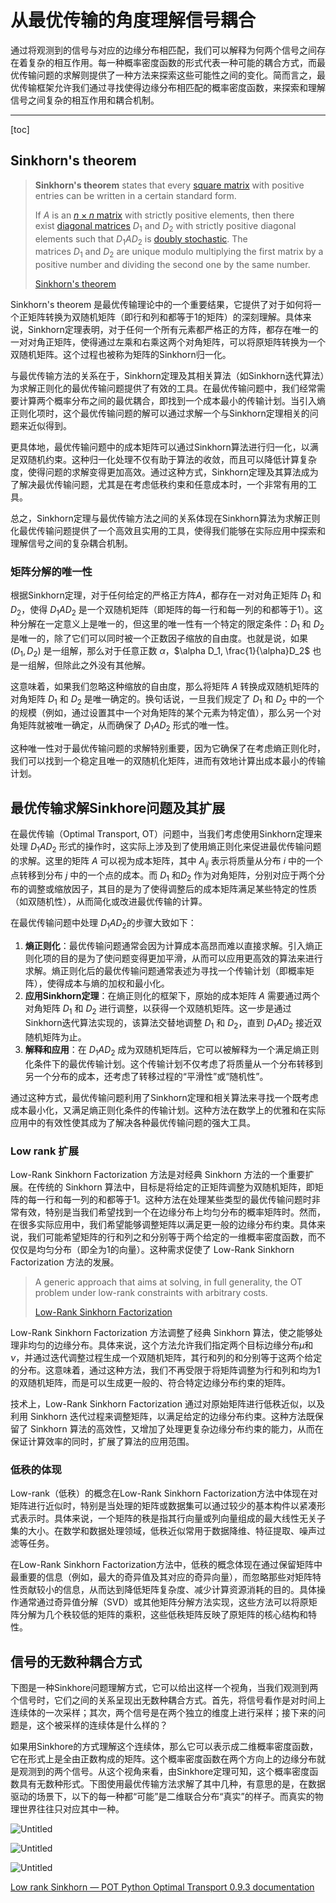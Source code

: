 # 从最优传输的角度理解信号耦合

通过将观测到的信号与对应的边缘分布相匹配，我们可以解释为何两个信号之间存在着复杂的相互作用。每一种概率密度函数的形式代表一种可能的耦合方式，而最优传输问题的求解则提供了一种方法来探索这些可能性之间的变化。简而言之，最优传输框架允许我们通过寻找使得边缘分布相匹配的概率密度函数，来探索和理解信号之间复杂的相互作用和耦合机制。

---
[toc]

## Sinkhorn's theorem

> **Sinkhorn's theorem** states that every [square matrix](https://en.wikipedia.org/wiki/Square_matrix) with positive entries can be written in a certain standard form.
>
> If $A$ is an [$n \times n$ matrix](https://en.wikipedia.org/wiki/Matrix_(mathematics)#Square_matrices) with strictly positive elements, then there exist [diagonal matrices](https://en.wikipedia.org/wiki/Diagonal_matrix) $D_1$ and $D_2$ with strictly positive diagonal elements such that $D_1AD_2$ is [doubly stochastic](https://en.wikipedia.org/wiki/Doubly_stochastic_matrix). The matrices $D_1$ and $D_2$ are unique modulo multiplying the first matrix by a positive number and dividing the second one by the same number.
>
> [Sinkhorn's theorem](https://en.wikipedia.org/wiki/Sinkhorn's_theorem)
>

Sinkhorn's theorem 是最优传输理论中的一个重要结果，它提供了对于如何将一个正矩阵转换为双随机矩阵（即行和列和都等于1的矩阵）的深刻理解。具体来说，Sinkhorn定理表明，对于任何一个所有元素都严格正的方阵，都存在唯一的一对对角正矩阵，使得通过左乘和右乘这两个对角矩阵，可以将原矩阵转换为一个双随机矩阵。这个过程也被称为矩阵的Sinkhorn归一化。

与最优传输方法的关系在于，Sinkhorn定理及其相关算法（如Sinkhorn迭代算法）为求解正则化的最优传输问题提供了有效的工具。在最优传输问题中，我们经常需要计算两个概率分布之间的最优耦合，即找到一个成本最小的传输计划。当引入熵正则化项时，这个最优传输问题的解可以通过求解一个与Sinkhorn定理相关的问题来近似得到。

更具体地，最优传输问题中的成本矩阵可以通过Sinkhorn算法进行归一化，以满足双随机约束。这种归一化处理不仅有助于算法的收敛，而且可以降低计算复杂度，使得问题的求解变得更加高效。通过这种方式，Sinkhorn定理及其算法成为了解决最优传输问题，尤其是在考虑低秩约束和任意成本时，一个非常有用的工具。

总之，Sinkhorn定理与最优传输方法之间的关系体现在Sinkhorn算法为求解正则化最优传输问题提供了一个高效且实用的工具，使得我们能够在实际应用中探索和理解信号之间的复杂耦合机制。

### 矩阵分解的唯一性

根据Sinkhorn定理，对于任何给定的严格正方阵$A$，都存在一对对角正矩阵 $D_1$ 和 $D_2$，使得 $D_1 A D_2$ 是一个双随机矩阵（即矩阵的每一行和每一列的和都等于1）。这种分解在一定意义上是唯一的，但这里的唯一性有一个特定的限定条件：$D_1$ 和 $D_2$是唯一的，除了它们可以同时被一个正数因子缩放的自由度。也就是说，如果 $(D_1, D_2)$ 是一组解，那么对于任意正数 $\alpha$，$\alpha D_1, \frac{1}{\alpha}D_2$ 也是一组解，但除此之外没有其他解。

这意味着，如果我们忽略这种缩放的自由度，那么将矩阵 $A$ 转换成双随机矩阵的对角矩阵 $D_1$ 和 $D_2$ 是唯一确定的。换句话说，一旦我们规定了 $D_1$ 和 $D_2$ 中的一个的规模（例如，通过设置其中一个对角矩阵的某个元素为特定值），那么另一个对角矩阵就被唯一确定，从而确保了 $D_1 A D_2$ 形式的唯一性。

这种唯一性对于最优传输问题的求解特别重要，因为它确保了在考虑熵正则化时，我们可以找到一个稳定且唯一的双随机化矩阵，进而有效地计算出成本最小的传输计划。

## 最优传输求解Sinkhore问题及其扩展

在最优传输（Optimal Transport, OT）问题中，当我们考虑使用Sinkhorn定理来处理 $D_1 A D_2$ 形式的操作时，这实际上涉及到了使用熵正则化来促进最优传输问题的求解。这里的矩阵 $A$ 可以视为成本矩阵，其中 $A_{ij}$ 表示将质量从分布 $i$ 中的一个点转移到分布 $j$ 中的一个点的成本。而 $D_1$ 和$D_2$ 作为对角矩阵，分别对应于两个分布的调整或缩放因子，其目的是为了使得调整后的成本矩阵满足某些特定的性质（如双随机性），从而简化或改进最优传输的计算。

在最优传输问题中处理 $D_1 A D_2$的步骤大致如下：

1. **熵正则化**：最优传输问题通常会因为计算成本高昂而难以直接求解。引入熵正则化项的目的是为了使问题变得更加平滑，从而可以应用更高效的算法来进行求解。熵正则化后的最优传输问题通常表述为寻找一个传输计划（即概率矩阵），使得成本与熵的加权和最小化。
2. **应用Sinkhorn定理**：在熵正则化的框架下，原始的成本矩阵 $A$ 需要通过两个对角矩阵 $D_1$ 和 $D_2$ 进行调整，以获得一个双随机矩阵。这一步是通过Sinkhorn迭代算法实现的，该算法交替地调整 $D_1$ 和 $D_2$，直到 $D_1 A D_2$ 接近双随机矩阵为止。
3. **解释和应用**：在 $D_1 A D_2$ 成为双随机矩阵后，它可以被解释为一个满足熵正则化条件下的最优传输计划。这个传输计划不仅考虑了将质量从一个分布转移到另一个分布的成本，还考虑了转移过程的“平滑性”或“随机性”。

通过这种方式，最优传输问题利用了Sinkhorn定理和相关算法来寻找一个既考虑成本最小化，又满足熵正则化条件的传输计划。这种方法在数学上的优雅和在实际应用中的有效性使其成为了解决各种最优传输问题的强大工具。

### Low rank 扩展

Low-Rank Sinkhorn Factorization 方法是对经典 Sinkhorn 方法的一个重要扩展。在传统的 Sinkhorn 算法中，目标是将给定的正矩阵调整为双随机矩阵，即矩阵的每一行和每一列的和都等于$1$。这种方法在处理某些类型的最优传输问题时非常有效，特别是当我们希望找到一个在边缘分布上均匀分布的概率矩阵时。然而，在很多实际应用中，我们希望能够调整矩阵以满足更一般的边缘分布约束。具体来说，我们可能希望矩阵的行和列之和分别等于两个给定的一维概率密度函数，而不仅仅是均匀分布（即全为1的向量）。这种需求促使了 Low-Rank Sinkhorn Factorization 方法的发展。

> A generic approach that aims at solving, in full generality, the OT problem under low-rank constraints with arbitrary costs.
>
> [Low-Rank Sinkhorn Factorization](https://arxiv.org/abs/2103.04737)

Low-Rank Sinkhorn Factorization 方法调整了经典 Sinkhorn 算法，使之能够处理非均匀的边缘分布。具体来说，这个方法允许我们指定两个目标边缘分布$\mu$和$\nu$，并通过迭代调整过程生成一个双随机矩阵，其行和列的和分别等于这两个给定的分布。这意味着，通过这种方法，我们不再受限于将矩阵调整为行和列和均为1的双随机矩阵，而是可以生成更一般的、符合特定边缘分布约束的矩阵。

技术上，Low-Rank Sinkhorn Factorization 通过对原始矩阵进行低秩近似，以及利用 Sinkhorn 迭代过程来调整矩阵，以满足给定的边缘分布约束。这种方法既保留了 Sinkhorn 算法的高效性，又增加了处理更复杂边缘分布约束的能力，从而在保证计算效率的同时，扩展了算法的应用范围。

### 低秩的体现

Low-rank（低秩）的概念在Low-Rank Sinkhorn Factorization方法中体现在对矩阵进行近似时，特别是当处理的矩阵或数据集可以通过较少的基本构件以紧凑形式表示时。具体来说，一个矩阵的秩是指其行向量或列向量组成的最大线性无关子集的大小。在数学和数据处理领域，低秩近似常用于数据降维、特征提取、噪声过滤等任务。

在Low-Rank Sinkhorn Factorization方法中，低秩的概念体现在通过保留矩阵中最重要的信息（例如，最大的奇异值及其对应的奇异向量），而忽略那些对矩阵特性贡献较小的信息，从而达到降低矩阵复杂度、减少计算资源消耗的目的。具体操作通常通过奇异值分解（SVD）或其他矩阵分解方法实现，这些方法可以将原矩阵分解为几个秩较低的矩阵的乘积，这些低秩矩阵反映了原矩阵的核心结构和特性。

## 信号的无数种耦合方式

下图是一种Sinkhore问题理解方式，它可以给出这样一个视角，当我们观测到两个信号时，它们之间的关系呈现出无数种耦合方式。首先，将信号看作是对时间上连续体的一次采样；其次，两个信号是在两个独立的维度上进行采样；接下来的问题是，这个被采样的连续体是什么样的？

如果用Sinkhore的方式理解这个连续体，那么它可以表示成二维概率密度函数，它在形式上是全由正数构成的矩阵。这个概率密度函数在两个方向上的边缘分布就是观测到的两个信号。从这个视角来看，由Sinkhore定理可知，这个概率密度函数具有无数种形式。下图使用最优传输方法求解了其中几种，有意思的是，在数据驱动的场景下，以下的每一种都“可能”是二维联合分布“真实”的样子。而真实的物理世界往往只对应其中一种。

![Untitled](%E4%BB%8E%E6%9C%80%E4%BC%98%E4%BC%A0%E8%BE%93%E7%9A%84%E8%A7%92%E5%BA%A6%E7%90%86%E8%A7%A3%E4%BF%A1%E5%8F%B7%E8%80%A6%E5%90%88%2073486623d34747b893940f48c4b25249/joint.png)

![Untitled](%E4%BB%8E%E6%9C%80%E4%BC%98%E4%BC%A0%E8%BE%93%E7%9A%84%E8%A7%92%E5%BA%A6%E7%90%86%E8%A7%A3%E4%BF%A1%E5%8F%B7%E8%80%A6%E5%90%88%2073486623d34747b893940f48c4b25249/Untitled%202.png)

![Untitled](%E4%BB%8E%E6%9C%80%E4%BC%98%E4%BC%A0%E8%BE%93%E7%9A%84%E8%A7%92%E5%BA%A6%E7%90%86%E8%A7%A3%E4%BF%A1%E5%8F%B7%E8%80%A6%E5%90%88%2073486623d34747b893940f48c4b25249/Untitled%203.png)

[Low rank Sinkhorn — POT Python Optimal Transport 0.9.3 documentation](https://pythonot.github.io/auto_examples/others/plot_lowrank_sinkhorn.html#sphx-glr-auto-examples-others-plot-lowrank-sinkhorn-py)